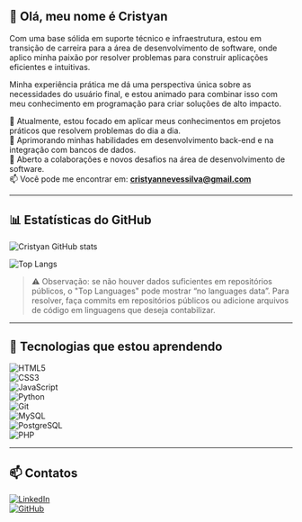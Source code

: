 ## 👋 Olá, meu nome é Cristyan  

Com uma base sólida em suporte técnico e infraestrutura, estou em transição de carreira para a área de desenvolvimento de software, onde aplico minha paixão por resolver problemas para construir aplicações eficientes e intuitivas.  

Minha experiência prática me dá uma perspectiva única sobre as necessidades do usuário final, e estou animado para combinar isso com meu conhecimento em programação para criar soluções de alto impacto.  

🔭 Atualmente, estou focado em aplicar meus conhecimentos em projetos práticos que resolvem problemas do dia a dia.  
🌱 Aprimorando minhas habilidades em desenvolvimento back-end e na integração com bancos de dados.  
🤝 Aberto a colaborações e novos desafios na área de desenvolvimento de software.  
📫 Você pode me encontrar em: **cristyannevessilva@gmail.com**  

---

## 📊 Estatísticas do GitHub  

<!-- GitHub Stats -->
![Cristyan GitHub stats](https://github-readme-stats.vercel.app/api?username=cristyansilva&show_icons=true&theme=dracula&include_all_commits=true&count_private=true)

<!-- Top Languages -->
![Top Langs](https://github-readme-stats.vercel.app/api/top-langs/?username=cristyansilva&layout=compact&langs_count=7&theme=dracula&hide=TeX,JSON,Markdown&cache_seconds=1800)

> ⚠️ Observação: se não houver dados suficientes em repositórios públicos, o "Top Languages" pode mostrar “no languages data”. Para resolver, faça commits em repositórios públicos ou adicione arquivos de código em linguagens que deseja contabilizar.

---

## 🌱 Tecnologias que estou aprendendo  

![HTML5](https://img.shields.io/badge/HTML5-E34F26?style=for-the-badge&logo=html5&logoColor=white)  
![CSS3](https://img.shields.io/badge/CSS3-1572B6?style=for-the-badge&logo=css3&logoColor=white)  
![JavaScript](https://img.shields.io/badge/JavaScript-F7DF1E?style=for-the-badge&logo=javascript&logoColor=black)  
![Python](https://img.shields.io/badge/Python-3776AB?style=for-the-badge&logo=python&logoColor=white)  
![Git](https://img.shields.io/badge/Git-E44C30?style=for-the-badge&logo=git&logoColor=white)  
![MySQL](https://img.shields.io/badge/MySQL-4479A1?style=for-the-badge&logo=mysql&logoColor=white)  
![PostgreSQL](https://img.shields.io/badge/PostgreSQL-316192?style=for-the-badge&logo=postgresql&logoColor=white)  
![PHP](https://img.shields.io/badge/PHP-777BB4?style=for-the-badge&logo=php&logoColor=white)  

---

## 📫 Contatos  

[![LinkedIn](https://img.shields.io/badge/LinkedIn-%230077B5?style=for-the-badge&logo=linkedin&logoColor=white)](https://www.linkedin.com/in/cristyandns/)  
[![GitHub](https://img.shields.io/badge/GitHub-181717?style=for-the-badge&logo=github&logoColor=white)](https://github.com/cristyansilva)  
